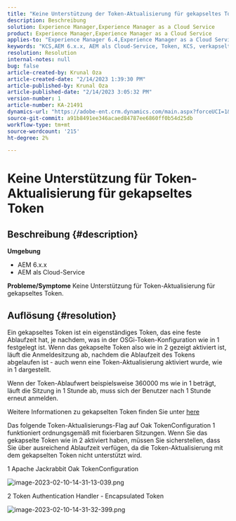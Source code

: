 ```yaml
---
title: "Keine Unterstützung der Token-Aktualisierung für gekapseltes Token"
description: Beschreibung
solution: Experience Manager,Experience Manager as a Cloud Service
product: Experience Manager,Experience Manager as a Cloud Service
applies-to: "Experience Manager 6.4,Experience Manager as a Cloud Service,Experience Manager 6.5"
keywords: "KCS,AEM 6.x.x, AEM als Cloud-Service, Token, KCS, verkapseltes Token"
resolution: Resolution
internal-notes: null
bug: false
article-created-by: Krunal Oza
article-created-date: "2/14/2023 1:39:30 PM"
article-published-by: Krunal Oza
article-published-date: "2/14/2023 3:05:32 PM"
version-number: 1
article-number: KA-21491
dynamics-url: "https://adobe-ent.crm.dynamics.com/main.aspx?forceUCI=1&pagetype=entityrecord&etn=knowledgearticle&id=6c881cfc-6cac-ed11-aad1-6045bd006793"
source-git-commit: a91b8491ee346acaed84787ee6860ff0b54d25db
workflow-type: tm+mt
source-wordcount: '215'
ht-degree: 2%

---
```


# Keine Unterstützung für Token-Aktualisierung für gekapseltes Token

## Beschreibung {#description}

<b>Umgebung</b>
- AEM 6.x.x
- AEM als Cloud-Service



<b>Probleme/Symptome</b>
Keine Unterstützung für Token-Aktualisierung für gekapseltes Token.




## Auflösung {#resolution}


Ein gekapseltes Token ist ein eigenständiges Token, das eine feste Ablaufzeit hat, je nachdem, was in der OSGi-Token-Konfiguration wie in 1 festgelegt ist. Wenn das gekapselte Token also wie in 2 gezeigt aktiviert ist, läuft die Anmeldesitzung ab, nachdem die Ablaufzeit des Tokens abgelaufen ist - auch wenn eine Token-Aktualisierung aktiviert wurde, wie in 1 dargestellt.

Wenn der Token-Ablaufwert beispielsweise 360000 ms wie in 1 beträgt, läuft die Sitzung in 1 Stunde ab, muss sich der Benutzer nach 1 Stunde erneut anmelden.

Weitere Informationen zu gekapselten Token finden Sie unter [here](https://experienceleague.adobe.com/docs/experience-manager-64/administering/security/encapsulated-token.html?lang=en)

Das folgende Token-Aktualisierungs-Flag auf Oak TokenConfiguration 1 funktioniert ordnungsgemäß mit fixierbaren Sitzungen. Wenn Sie das gekapselte Token wie in 2 aktiviert haben, müssen Sie sicherstellen, dass Sie über ausreichend Ablaufzeit verfügen, da die Token-Aktualisierung mit dem gekapselten Token nicht unterstützt wird.



1 Apache Jackrabbit Oak TokenConfiguration

![image-2023-02-10-14-31-13-039.png](https://jira.corp.adobe.com/secure/attachment/9633655/image-2023-02-10-14-31-13-039.png)

2 Token Authentication Handler - Encapsulated Token



![image-2023-02-10-14-31-32-399.png](https://jira.corp.adobe.com/secure/attachment/9633654/image-2023-02-10-14-31-32-399.png)


